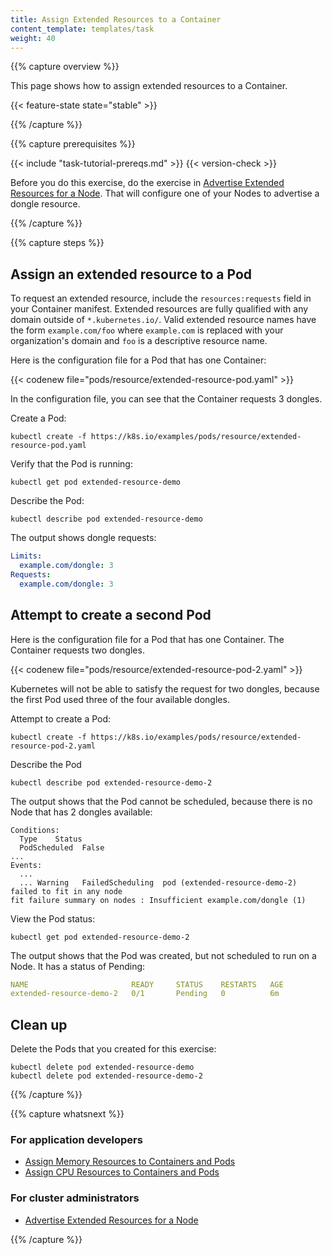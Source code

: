 ```yaml
---
title: Assign Extended Resources to a Container
content_template: templates/task
weight: 40
---
```


{{% capture overview %}}

This page shows how to assign extended resources to a Container.

{{< feature-state state="stable" >}}

{{% /capture %}}


{{% capture prerequisites %}}

{{< include "task-tutorial-prereqs.md" >}} {{< version-check >}}

Before you do this exercise, do the exercise in
[Advertise Extended Resources for a Node](/docs/tasks/administer-cluster/extended-resource-node/).
That will configure one of your Nodes to advertise a dongle resource.

{{% /capture %}}


{{% capture steps %}}

## Assign an extended resource to a Pod

To request an extended resource, include the `resources:requests` field in your
Container manifest. Extended resources are fully qualified with any domain outside of
`*.kubernetes.io/`. Valid extended resource names have the form `example.com/foo` where
`example.com` is replaced with your organization's domain and `foo` is a
descriptive resource name.

Here is the configuration file for a Pod that has one Container:

{{< codenew file="pods/resource/extended-resource-pod.yaml" >}}

In the configuration file, you can see that the Container requests 3 dongles.

Create a Pod:

```shell
kubectl create -f https://k8s.io/examples/pods/resource/extended-resource-pod.yaml
```

Verify that the Pod is running:

```shell
kubectl get pod extended-resource-demo
```

Describe the Pod:

```shell
kubectl describe pod extended-resource-demo
```

The output shows dongle requests:

```yaml
Limits:
  example.com/dongle: 3
Requests:
  example.com/dongle: 3
```

## Attempt to create a second Pod

Here is the configuration file for a Pod that has one Container. The Container requests
two dongles.

{{< codenew file="pods/resource/extended-resource-pod-2.yaml" >}}

Kubernetes will not be able to satisfy the request for two dongles, because the first Pod
used three of the four available dongles.

Attempt to create a Pod:

```shell
kubectl create -f https://k8s.io/examples/pods/resource/extended-resource-pod-2.yaml
```

Describe the Pod

```shell
kubectl describe pod extended-resource-demo-2
```

The output shows that the Pod cannot be scheduled, because there is no Node that has
2 dongles available:


```
Conditions:
  Type    Status
  PodScheduled  False
...
Events:
  ...
  ... Warning   FailedScheduling  pod (extended-resource-demo-2) failed to fit in any node
fit failure summary on nodes : Insufficient example.com/dongle (1)
```

View the Pod status:

```shell
kubectl get pod extended-resource-demo-2
```

The output shows that the Pod was created, but not scheduled to run on a Node.
It has a status of Pending:

```yaml
NAME                       READY     STATUS    RESTARTS   AGE
extended-resource-demo-2   0/1       Pending   0          6m
```

## Clean up

Delete the Pods that you created for this exercise:

```shell
kubectl delete pod extended-resource-demo
kubectl delete pod extended-resource-demo-2
```

{{% /capture %}}

{{% capture whatsnext %}}

### For application developers

* [Assign Memory Resources to Containers and Pods](/docs/tasks/configure-pod-container/assign-memory-resource/)
* [Assign CPU Resources to Containers and Pods](/docs/tasks/configure-pod-container/assign-cpu-resource/)

### For cluster administrators

* [Advertise Extended Resources for a Node](/docs/tasks/administer-cluster/extended-resource-node/)

{{% /capture %}}






